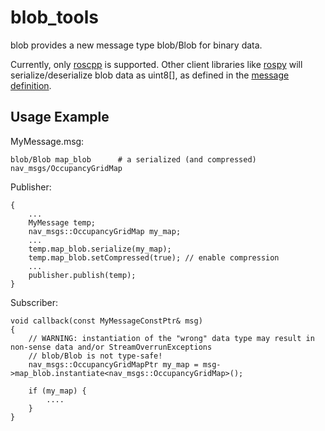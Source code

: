 blob_tools
==========

blob provides a new message type blob/Blob for binary data.

Currently, only [roscpp](http://www.ros.org/wiki/roscpp) is supported.
Other client libraries like [rospy](http://www.ros.org/wiki/rospy) will serialize/deserialize blob data as uint8[],
as defined in the [message definition](https://github.com/meyerj/blob_tools/blob/master/blob/msg/Blob.msg).

Usage Example
-------------

MyMessage.msg:

    blob/Blob map_blob      # a serialized (and compressed) nav_msgs/OccupancyGridMap
    
Publisher:

    {
        ...
        MyMessage temp;
        nav_msgs::OccupancyGridMap my_map;
        ...
        temp.map_blob.serialize(my_map);
        temp.map_blob.setCompressed(true); // enable compression
        ...
        publisher.publish(temp);
    }

Subscriber:

    void callback(const MyMessageConstPtr& msg)
    {
        // WARNING: instantiation of the "wrong" data type may result in non-sense data and/or StreamOverrunExceptions
        // blob/Blob is not type-safe!
        nav_msgs::OccupancyGridMapPtr my_map = msg->map_blob.instantiate<nav_msgs::OccupancyGridMap>();
        
        if (my_map) {
            ....
        }
    }
